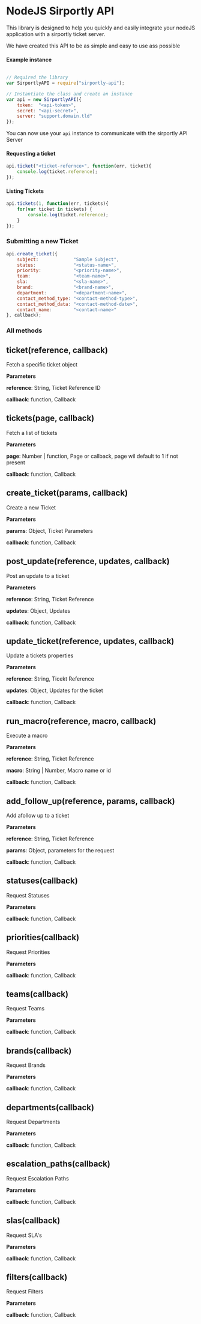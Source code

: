 NodeJS Sirportly API
======
This library is designed to help you quickly and easily integrate your nodeJS application with a sirportly ticket server.

We have created this API to be as simple and easy to use ass possible

#### Example instance
```js

// Required the library
var SirportlyAPI = require("sirportly-api");

// Instantiate the class and create an instance
var api = new SirportlyAPI({
    token:  "<api-token>",
    secret: "<api-secret>",
    server: "support.domain.tld" 
});
```

You can now use your `api` instance to communicate with the sirportly API Server

#### Requesting a ticket
```js
api.ticket("<ticket-refernce>", function(err, ticket){
    console.log(ticket.reference);
});
```

#### Listing Tickets
```js
api.tickets(1, function(err, tickets){
    for(var ticket in tickets) {
        console.log(ticket.reference);
    }
});
```

### Submitting a new Ticket
```js
api.create_ticket({
    subject:             "Sample Subject",
    status:              "<status-name>",
    priority:            "<priority-name>",
    team:                "<team-name>",
    sla:                 "<sla-name>",
    brand:               "<brand-name>",
    department:          "<department-name>",
    contact_method_type: "<contact-method-type>",
    contact_method_data: "<contact-method-date>",
    contact_name:        "<contact-name>"
}, callback);
```

### All methods
ticket(reference, callback) 
-----------------------------
Fetch a specific ticket object

**Parameters**

**reference**: String, Ticket Reference ID

**callback**: function, Callback


tickets(page, callback) 
-----------------------------
Fetch a list of tickets

**Parameters**

**page**: Number | function, Page or callback, page wil default to 1 if not present

**callback**: function, Callback


create_ticket(params, callback) 
-----------------------------
Create a new Ticket

**Parameters**

**params**: Object, Ticket Parameters

**callback**: function, Callback


post_update(reference, updates, callback) 
-----------------------------
Post an update to a ticket

**Parameters**

**reference**: String, Ticket Reference

**updates**: Object, Updates

**callback**: function, Callback


update_ticket(reference, updates, callback) 
-----------------------------
Update a tickets properties

**Parameters**

**reference**: String, Ticekt Reference

**updates**: Object, Updates for the ticket

**callback**: function, Callback


run_macro(reference, macro, callback) 
-----------------------------
Execute a macro

**Parameters**

**reference**: String, Ticket Reference

**macro**: String | Number, Macro name or id

**callback**: function, Callback


add_follow_up(reference, params, callback) 
-----------------------------
Add afollow up to a ticket

**Parameters**

**reference**: String, Ticket Reference

**params**: Object, parameters for the request

**callback**: function, Callback


statuses(callback) 
-----------------------------
Request Statuses

**Parameters**

**callback**: function, Callback


priorities(callback) 
-----------------------------
Request Priorities

**Parameters**

**callback**: function, Callback


teams(callback) 
-----------------------------
Request Teams

**Parameters**

**callback**: function, Callback


brands(callback) 
-----------------------------
Request Brands

**Parameters**

**callback**: function, Callback


departments(callback) 
-----------------------------
Request Departments

**Parameters**

**callback**: function, Callback


escalation_paths(callback) 
-----------------------------
Request Escalation Paths

**Parameters**

**callback**: function, Callback


slas(callback) 
-----------------------------
Request SLA's

**Parameters**

**callback**: function, Callback


filters(callback) 
-----------------------------
Request Filters

**Parameters**

**callback**: function, Callback
